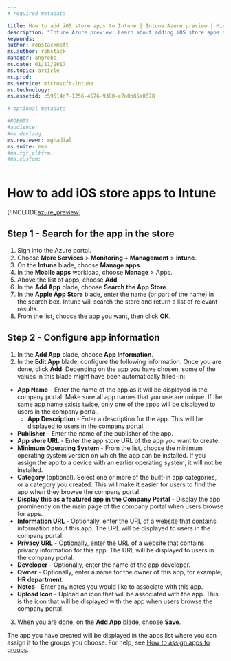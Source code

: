 ```yaml
---
# required metadata

title: How to add iOS store apps to Intune | Intune Azure preview | Microsoft Docs
description: "Intune Azure preview: Learn about adding iOS store apps to Intune."
keywords:
author: robstackmsft
ms.author: robstack
manager: angrobe
ms.date: 01/11/2017
ms.topic: article
ms.prod:
ms.service: microsoft-intune
ms.technology:
ms.assetid: c59514d7-1256-4576-9380-e7a0b85a0378

# optional metadata

#ROBOTS:
#audience:
#ms.devlang:
ms.reviewer: mghadial
ms.suite: ems
#ms.tgt_pltfrm:
#ms.custom:
---
```


# How to add iOS store apps to Intune

[!INCLUDE[azure_preview](../includes/azure_preview.md)]


## Step 1 - Search for the app in the store

1. Sign into the Azure portal.
2. Choose **More Services** > **Monitoring + Management** > **Intune**.
3. On the **Intune** blade, choose **Manage apps**.
4. In the **Mobile apps** workload, choose **Manage** > Apps.
5. Above the list of apps, choose **Add**.
6. In the **Add App** blade, choose **Search the App Store**.
7. In the **Apple App Store** blade, enter the name (or part of the name) in the search box. Intune will search the store and return a list of relevant results.
8. From the list, choose the app you want, then click **OK**.

## Step 2 - Configure app information

1. In the **Add App** blade, choose **App Information**.
2. In the **Edit App** blade, configure the following information. Once you are done, click **Add**. Depending on the app you have chosen, some of the values in this blade might have been automatically filled-in:
- **App Name** - Enter the name of the app as it will be displayed in the company portal. Make sure all app names that you use are unique. If the same app name exists twice, only one of the apps will be displayed to users in the company portal.
	- **App Description** - Enter a description for the app. This will be displayed to users in the company portal.
- **Publisher** - Enter the name of the publisher of the app.
- **App store URL** - Enter the app store URL of the app you want to create.
- **Minimum Operating System** - From the list, choose the minimum operating system version on which the app can be installed. If you assign the app to a device with an earlier operating system, it will not be installed.
- **Category** (optional). Select one or more of the built-in app categories, or a category you created. This will make it easier for users to find the app when they browse the company portal.
- **Display this as a featured app in the Company Portal** - Display the app prominently on the main page of the company portal when users browse for apps.
- **Information URL** - Optionally, enter the URL of a website that contains information about this app. The URL will be displayed to users in the company portal.
- **Privacy URL** - Optionally, enter the URL of a website that contains privacy information for this app. The URL will be displayed to users in the company portal.
- **Developer** - Optionally, enter the name of the app developer.
- **Owner** - Optionally, enter a name for the owner of this app, for example, **HR department**.
- **Notes** - Enter any notes you would like to associate with this app.
- **Upload Icon** - Upload an icon that will be associated with the app. This is the icon that will be displayed with the app when users browse the company portal.
3. When you are done, on the **Add App** blade, choose **Save**.

The app you have created will be displayed in the apps list where you can assign it to the groups you choose. For help, see [How to assign apps to groups](/intune-azure/manage-apps/deploy-apps).